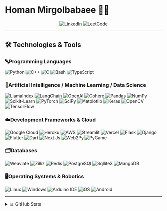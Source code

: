 # Homan Mirgolbabaee 👨‍💻

<p align="center">
  <a href="https://www.linkedin.com/in/homan-mirgolbabaee" target="_blank">
    <img src="https://img.shields.io/badge/LinkedIn-blue?style=flat-square&logo=linkedin" alt="LinkedIn">
  </a>
  <a href="https://leetcode.com/Homan_Mirgolbabaee" target="_blank">
    <img src="https://img.shields.io/badge/LeetCode-blue?style=flat-square&logo=LeetCode" alt="LeetCode">
  </a>
</p>

---

## 🛠️ Technologies & Tools

### **🔤Programming Languages**

![Python](https://img.shields.io/badge/python-3776AB?style=flat-square&logo=python&logoColor=white)
![C++](https://img.shields.io/badge/c++-00599C?style=flat-square&logo=cplusplus&logoColor=white)
![C](https://img.shields.io/badge/c-A8B9CC?style=flat-square&logo=c&logoColor=white)
![Bash](https://img.shields.io/badge/bash-4EAA25?style=flat-square&logo=gnu-bash&logoColor=white)
![TypeScript](https://img.shields.io/badge/TypeScript-007ACC?style=flat-square&logo=typescript&logoColor=white)

### **🤖Artificial Intelligence / Machine Learning / Data Science**

![LlamaIndex](https://img.shields.io/badge/🦜langchain-0B293F?style=flat-square&logo=llamaindex&logoColor=white)
![LangChain](https://img.shields.io/badge/🦙llamaindex-090D38?style=flat-square&logo=llamaindex&logoColor=white)
![OpenAI](https://img.shields.io/badge/OpenAI-090D38?style=flat-square&logo=quasar&logoColor=white)
![Cohere](https://img.shields.io/badge/Cohere-F9CB9C?style=flat-square&logo=React_Query&logoColor=white)
![Pandas](https://img.shields.io/badge/pandas-150458?style=flat-square&logo=pandas&logoColor=white)
![NumPy](https://img.shields.io/badge/numpy-013243?style=flat-square&logo=numpy&logoColor=white)
![Scikit-Learn](https://img.shields.io/badge/scikit--learn-F7931E?style=flat-square&logo=scikit-learn&logoColor=white)
![PyTorch](https://img.shields.io/badge/PyTorch-EE4C2C?style=flat-square&logo=PyTorch&logoColor=white)
![SciPy](https://img.shields.io/badge/SciPy-8CAAE6?style=flat-square&logo=scipy&logoColor=white)
![Matplotlib](https://img.shields.io/badge/Matplotlib-1967AA?style=flat-square&logo=matplotlib&logoColor=white)
![Keras](https://img.shields.io/badge/Keras-FF0000?style=flat-square&logo=keras&logoColor=white)
![OpenCV](https://img.shields.io/badge/OpenCV-27338e?style=flat-square&logo=OpenCV&logoColor=white)
![TensorFlow](https://img.shields.io/badge/TensorFlow-FF6F00?style=flat-square&logo=TensorFlow&logoColor=white)
### **☁️Development Frameworks & Cloud**
![Google Cloud](https://img.shields.io/badge/Google_Cloud-4285F4?style=flat-square&logo=google-cloud&logoColor=white)
![Heroku](https://img.shields.io/badge/Heroku-430098?style=flat-square&logo=heroku&logoColor=white)
![AWS](https://img.shields.io/badge/Amazon_AWS-FF9900?style=flat-square&logo=amazonaws&logoColor=white)
![Streamlit](https://img.shields.io/badge/streamlit-FF4B4B?style=flat-square&logo=Streamlit&logoColor=white)
![Vercel](https://img.shields.io/badge/Vercel-000000?style=flat-square&logo=vercel&logoColor=white)
![Flask](https://img.shields.io/badge/Flask-000000?style=flat-square&logo=flask&logoColor=white)
![Django](https://img.shields.io/badge/django-092E20?style=flat-square&logo=django&logoColor=white)
![Flutter](https://img.shields.io/badge/flutter-02569B?style=flat-square&logo=flutter&logoColor=white)
![Dart](https://img.shields.io/badge/dart-0175C2?style=flat-square&logo=dart&logoColor=white)
![Next.Js](https://img.shields.io/badge/next%20js-000000?style=flat-square&logo=nextdotjs&logoColor=white)
![Web2Py](https://img.shields.io/badge/web2py-000000?style=flat-square&logo=web2py&logoColor=white)
![PyGame](https://img.shields.io/badge/pygame-000000?style=flat-square&logo=pygame&logoColor=white)

### **🗂️Databases**
![Weaviate](https://img.shields.io/badge/Weaviate-7AD253?style=flat-square&logo=supabase&logoColor=white)
![Zilliz](https://img.shields.io/badge/Zilliz-380953?style=flat-square&logo=progate&logoColor=white)
![Redis](https://img.shields.io/badge/redis-%23DD0031.svg?&style=flat-square&logo=redis&logoColor=white)
![PostgreSQl](https://img.shields.io/badge/PostgreSQL-316192?style=flat-square&logo=postgresql&logoColor=white)
![Sqllite3](https://img.shields.io/badge/SQLite-07405E??style=flat-square&logo=sqlite&logoColor=white)
![MangoDB](https://img.shields.io/badge/MongoDB-4EA94B??style=flat-square&logo=mongodb&logoColor=white)
### **🖥️Operating Systems & Robotics**

![Linux](https://img.shields.io/badge/linux-FCC624?style=flat-square&logo=Linux&logoColor=white)
![Windows](https://img.shields.io/badge/Windows-0078D6?style=flat-square&logo=Windows&logoColor=white)
![Arduino IDE](https://img.shields.io/badge/Arduino-00979D?style=flat-square&logo=Arduino&logoColor=white)
![iOS](https://img.shields.io/badge/ios-000000?style=flat-square&logo=ios&logoColor=white)
![Android](https://img.shields.io/badge/android-3DDC84?style=flat-square&logo=android&logoColor=white)

---

<details>
  <summary>📊 GitHub Stats</summary>
  <p align="center">
    <a href="https://github.com/homanmirgolbabaee">
      <img src="http://github-profile-summary-cards.vercel.app/api/cards/profile-details?username=homanmirgolbabaee&theme=transparent" alt="GitHub Stats"/>
    </a>
    <img src="https://github-readme-streak-stats.herokuapp.com/?user=homanmirgolbabaee&theme=dracula&hide_border=false"/>
    <a href="https://github.com/homanmirgolbabaee">
      <img src="https://github-readme-stats.vercel.app/api/top-langs/?username=homanmirgolbabaee&langs_count=5&theme=radical" alt="Most Used Languages"/>
    </a>
    <a href="https://github.com/homanmirgolbabaee">
      <img src="https://github-readme-stats.vercel.app/api?username=homanmirgolbabaee&show_icons=true&theme=radical" alt="GitHub Stats"/>
    </a>
  </p>
</details>

